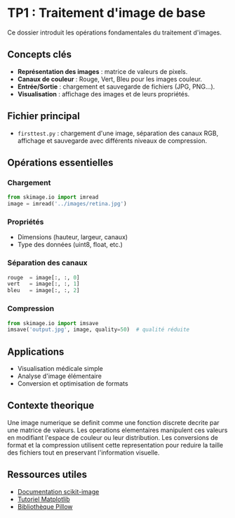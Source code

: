 # TP1 : Traitement d'image de base

Ce dossier introduit les opérations fondamentales du traitement d'images.

## Concepts clés

- **Représentation des images** : matrice de valeurs de pixels.
- **Canaux de couleur** : Rouge, Vert, Bleu pour les images couleur.
- **Entrée/Sortie** : chargement et sauvegarde de fichiers (JPG, PNG...).
- **Visualisation** : affichage des images et de leurs propriétés.

## Fichier principal

- `firsttest.py` : chargement d'une image, séparation des canaux RGB, affichage et sauvegarde avec différents niveaux de compression.

## Opérations essentielles

### Chargement
```python
from skimage.io import imread
image = imread('../images/retina.jpg')
```

### Propriétés
- Dimensions (hauteur, largeur, canaux)
- Type des données (uint8, float, etc.)

### Séparation des canaux
```python
rouge  = image[:, :, 0]
vert   = image[:, :, 1]
bleu   = image[:, :, 2]
```

### Compression
```python
from skimage.io import imsave
imsave('output.jpg', image, quality=50)  # qualité réduite
```

## Applications

- Visualisation médicale simple
- Analyse d'image élémentaire
- Conversion et optimisation de formats

## Contexte theorique

Une image numerique se definit comme une fonction discrete decrite par une matrice de valeurs. Les operations elementaires manipulent ces valeurs en modifiant l'espace de couleur ou leur distribution. Les conversions de format et la compression utilisent cette representation pour reduire la taille des fichiers tout en preservant l'information visuelle.

## Ressources utiles

- [Documentation scikit-image](https://scikit-image.org/docs/stable/)
- [Tutoriel Matplotlib](https://matplotlib.org/stable/tutorials/introductory/images.html)
- [Bibliothèque Pillow](https://pillow.readthedocs.io/en/stable/)

